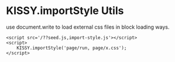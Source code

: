 # KISSY.importStyle Utils

use document.write to load external css files in block loading ways.

    <script src='/??seed.js,import-style.js'></script>
    <script>
        KISSY.importStyle('page/run, page/x.css');
    </script>